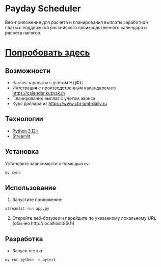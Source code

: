 # Payday Scheduler

Веб-приложение для расчета и планирования выплаты заработной платы с поддержкой российского производственного календаря и расчета налогов.

# [Попробовать здесь](https://paydays.streamlit.app/)

## Возможности

- Расчет зарплаты с учетом НДФЛ
- Интеграция с производственным календарем из https://calendar.kuzyak.in
- Планирование выплат с учетом аванса
- Курс доллара из https://www.cbr-xml-daily.ru

## Технологии

- [Python 3.12+](https://www.python.org/downloads/)
- [Streamlit](https://streamlit.io/)

## Установка

Установите зависимости с помощью `uv`:
```bash
uv sync
```

## Использование

1. Запустите приложение:
```bash
streamlit run app.py
```

2. Откройте веб-браузер и перейдите по указанному локальному URL (обычно http://localhost:8501)

## Разработка

- Запуск тестов:
```bash
uv run python -m pytest
```
